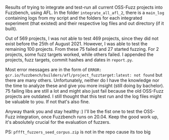 Results of trying to integrate and test-run all current OSS-Fuzz projects into Fuzzbench, using AFL. In the folder 
`integrate_all_afl_2`, there is a `main_log` containing logs from my script and the folders for each integrated experiment
(that existed) and their respective log files and out directory (if it built). 

Out of 569 projects, I was not able to test 469 projects, since they did not exist before the 25th of August 2021.
However, I was able to test the remaining 100 projects. From these 75 failed and 27 started fuzzing. For 2 projects, 
some fuzz targets worked, while others failed. I appended the projects, fuzz targets, commit hashes and dates in 
`report.py`. 

Most error messages are in the form of `ERROR: gcr.io/fuzzbench/builders/afl/project_fuzztarget:latest: not found` but 
there are many others. Unfortunately, neither do I have the knowledge nor the time to analyze these and give you more 
insight (still doing by bachelor). 75 failing libs are still a lot and might also just fail because the old OSS-Fuzz 
projects are outdated. I still thought that this test run and the log files might be valuable to you. If not that's 
also fine.

Anyway thank you and stay healthy :) I'll be the fist one to test the OSS-Fuzz integration, once Fuzzbench runs on 
20.04. Keep the good work up, it's absolutely crucial for the evaluation of fuzzers.


PS: `pffft_fuzzers_seed_corpus.zip` is not in the repo cause its too big

